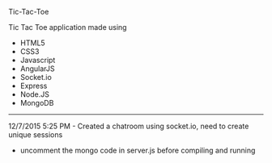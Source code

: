 Tic-Tac-Toe

Tic Tac Toe application made using 
- HTML5
- CSS3
- Javascript
- AngularJS
- Socket.io
- Express
- Node.JS
- MongoDB


----------------------------------------------------

12/7/2015
5:25 PM - Created a chatroom using socket.io, need to create unique sessions 
- uncomment the mongo code in server.js before compiling and running
